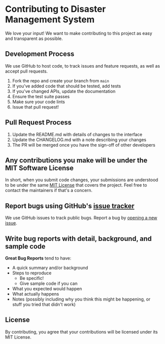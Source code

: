 # Contributing to Disaster Management System

We love your input! We want to make contributing to this project as easy and transparent as possible.

## Development Process

We use GitHub to host code, to track issues and feature requests, as well as accept pull requests.

1. Fork the repo and create your branch from `main`
2. If you've added code that should be tested, add tests
3. If you've changed APIs, update the documentation
4. Ensure the test suite passes
5. Make sure your code lints
6. Issue that pull request!

## Pull Request Process

1. Update the README.md with details of changes to the interface
2. Update the CHANGELOG.md with a note describing your changes
3. The PR will be merged once you have the sign-off of other developers

## Any contributions you make will be under the MIT Software License

In short, when you submit code changes, your submissions are understood to be under the same [MIT License](LICENSE) that covers the project. Feel free to contact the maintainers if that's a concern.

## Report bugs using GitHub's [issue tracker](../../issues)

We use GitHub issues to track public bugs. Report a bug by [opening a new issue](../../issues/new).

## Write bug reports with detail, background, and sample code

**Great Bug Reports** tend to have:

- A quick summary and/or background
- Steps to reproduce
  - Be specific!
  - Give sample code if you can
- What you expected would happen
- What actually happens
- Notes (possibly including why you think this might be happening, or stuff you tried that didn't work)

## License

By contributing, you agree that your contributions will be licensed under its MIT License.